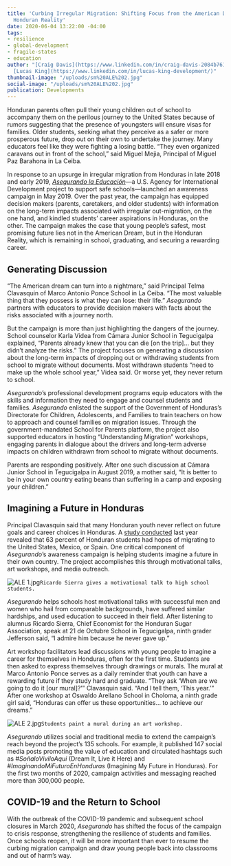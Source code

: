 ```yaml
---
title: 'Curbing Irregular Migration: Shifting Focus from the American Dream to the
  Honduran Reality'
date: 2020-06-04 13:22:00 -04:00
tags:
- resilience
- global-development
- fragile-states
- education
author: "[Craig Davis](https://www.linkedin.com/in/craig-davis-2084b761/), PhD., and
  [Lucas King](https://www.linkedin.com/in/lucas-king-development/)"
thumbnail-image: "/uploads/sm%20ALE%202.jpg"
social-image: "/uploads/sm%20ALE%202.jpg"
publication: Developments
---
```


Honduran parents often pull their young children out of school to accompany them on the perilous journey to the United States because of rumors suggesting that the presence of youngsters will ensure visas for families. Older students, seeking what they perceive as a safer or more prosperous future, drop out on their own to undertake the journey. Many educators feel like they were fighting a losing battle. “They even organized caravans out in front of the school,” said Miguel Mejia, Principal of Miguel Paz Barahona in La Ceiba. 

In response to an upsurge in irregular migration from Honduras in late 2018 and early 2019, *[Asegurando la Educación](https://www.dai.com/our-work/projects/honduras-securing-education)*—a U.S. Agency for International Development project to support safe schools—launched an awareness campaign in May 2019. Over the past year, the campaign has equipped decision makers (parents, caretakers, and older students) with information on the long-term impacts associated with irregular out-migration, on the one hand, and kindled students’ career aspirations in Honduras, on the other. The campaign makes the case that young people’s safest, most promising future lies not in the American Dream, but in the Honduran Reality, which is remaining in school, graduating, and securing a rewarding career.






## Generating Discussion

“The American dream can turn into a nightmare,” said Principal Telma Clavasquin of Marco Antonio Ponce School in La Ceiba. “The most valuable thing that they possess is what they can lose: their life.” *Asegurando* partners with educators to provide decision makers with facts about the risks associated with a journey north. 

But the campaign is more than just highlighting the dangers of the journey. School counselor Karla Videa from Cámara Junior School in Tegucigalpa explained, “Parents already knew that you can die [on the trip]… but they didn’t analyze the risks.” The project focuses on generating a discussion about the long-term impacts of dropping out or withdrawing students from school to migrate without documents. Most withdrawn students “need to make up the whole school year,” Videa said. Or worse yet, they never return to school. 

*Asegurando*’s professional development programs equip educators with the skills and information they need to engage and counsel students and families. *Asegurando* enlisted the support of the Government of Honduras’s Directorate for Children, Adolescents, and Families to train teachers on how to approach and counsel families on migration issues. Through the government-mandated School for Parents platform, the project also supported educators in hosting “Understanding Migration” workshops, engaging parents in dialogue about the drivers and long-term adverse impacts on children withdrawn from school to migrate without documents. 

Parents are responding positively. After one such discussion at Cámara Junior School in Tegucigalpa in August 2019, a mother said, “It is better to be in your own country eating beans than suffering in a camp and exposing your children.” 

## Imagining a Future in Honduras 

Principal Clavasquin said that many Honduran youth never reflect on future goals and career choices in Honduras. A [study conducted](https://presencia.unah.edu.hn/noticias/el-63-de-los-estudiantes-de-ultimo-ano-de-colegio-contempla-migrar-tras-graduarse/) last year revealed that 63 percent of Honduran students had hopes of migrating to the United States, Mexico, or Spain. One critical component of *Asegurando*’s awareness campaign is helping students imagine a future in their own country. The project accomplishes this through motivational talks, art workshops, and media outreach. 

![ALE 1.jpg](/uploads/ALE%201.jpg)`Ricardo Sierra gives a motivational talk to high school students.` 

*Asegurando* helps schools host motivational talks with successful men and women who hail from comparable backgrounds, have suffered similar hardships, and used education to succeed in their field. After listening to alumnus Ricardo Sierra, Chief Economist for the Honduran Sugar Association, speak at 21 de Octubre School in Tegucigalpa, ninth grader Jefferson said, “I admire him because he never gave up.” 

Art workshop facilitators lead discussions with young people to imagine a career for themselves in Honduras, often for the first time. Students are then asked to express themselves through drawings or murals. The mural at Marco Antonio Ponce serves as a daily reminder that youth can have a rewarding future if they study hard and graduate. “They ask ‘When are we going to do it [our mural]?’” Clavasquin said. “And I tell them, ‘This year.’” After one workshop at Oswaldo Arellano School in Choloma, a ninth grade girl said, “Honduras can offer us these opportunities… to achieve our dreams.” 

![ALE 2.jpg](/uploads/ALE%202.jpg)`Students paint a mural during an art workshop.`

*Asegurando* utilizes social and traditional media to extend the campaign’s reach beyond the project’s 135 schools. For example, it published 147 social media posts promoting the value of education and circulated hashtags such as #*SoñaloViviloAqui* (Dream It, Live it Here) and #*ImaginandoMiFuturoEnHonduras* (Imagining My Future in Honduras). For the first two months of 2020, campaign activities and messaging reached more than 300,000 people.

## COVID-19 and the Return to School

With the outbreak of the COVID-19 pandemic and subsequent school closures in March 2020, *Asegurando* has shifted the focus of the campaign to crisis response, strengthening the resilience of students and families. Once schools reopen, it will be more important than ever to resume the curbing migration campaign and draw young people back into classrooms and out of harm’s way. 